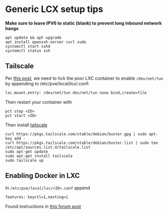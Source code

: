 # Generic LCX setup tips

**Make sure to leave IPV6 to static (blank) to prevent long inbound network hangs**

```
apt update && apt upgrade
apt install openssh-server curl sudo
systemctl start sshd
systemctl status ssh
```

## Tailscale

Per [this post](https://linux-tips.com/t/setup-openvpn-server-in-proxmox-lxc-container/695), we need to
hck the poor LXC container to enable `/dev/net/tun` by appending to /etc/pve/local/lcx/<ID>.conf:

```
lxc.mount.entry: /dev/net/tun dev/net/tun none bind,create=file
```

Then restart your container with 
```
pct stop <ID>
pct start <ID>
```

Then install [tailscale](https://tailscale.com/kb/1041/install-debian-buster)

```
curl https://pkgs.tailscale.com/stable/debian/buster.gpg | sudo apt-key add -
curl https://pkgs.tailscale.com/stable/debian/buster.list | sudo tee /etc/apt/sources.list.d/tailscale.list
sudo apt-get update
sudo apt-get install tailscale
sudo tailscale up

```

## Enabling Docker in LXC

In `/etc/pve/local/lxc/<ID>.conf` append

```
features: keyctl=1,nesting=1
```

Found instructions in [this forum post](https://discuss.linuxcontainers.org/t/working-install-of-docker-ce-in-lxc-unprivileged-container-in-proxmox/3828)
